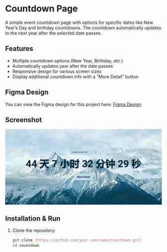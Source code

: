# Countdown Page

A simple event countdown page with options for specific dates like New Year’s Day and birthday countdowns. The countdown automatically updates to the next year after the selected date passes.

## Features
- Multiple countdown options (New Year, Birthday, etc.)
- Automatically updates year after the date passes
- Responsive design for various screen sizes
- Display additional countdown info with a “More Detail” button

## Figma Design
You can view the Figma design for this project here: [Figma Design](https://www.figma.com/design/pj5QcHjsfAoncppMdNWeBy/CountDown?node-id=0-1&t=wK92ywjktPpPnbI0-1)

## Screenshot
![countdown_img](images/countdown_screenshot.png)

## Installation & Run
1. Clone the repository:
   ```bash
   git clone [https://github.com/your-username/countdown.git]
   cd countdown
